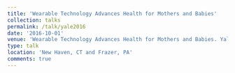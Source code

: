 ```yaml
---
title: 'Wearable Technology Advances Health for Mothers and Babies'
collection: talks
permalink: /talk/yale2016
date: '2016-10-01'
venue: 'Wearable Technology Advances Health for Mothers and Babies. Yale Tech Summit presentation with Owen Montgomery. New Haven, CT. October, 2016. Also presented to Teva in Frazer, PA, November, 2016'
type: talk
location: 'New Haven, CT and Frazer, PA'
comments: true
---
```


